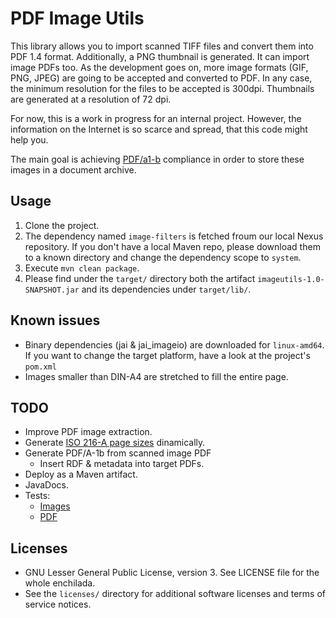# PDF Image Utils

This library allows you to import scanned TIFF files and convert them into PDF 1.4 format. Additionally, a PNG thumbnail
is generated. It can import image PDFs too. As the development goes on, more image formats (GIF, PNG, JPEG) are going to
 be accepted and converted to PDF. In any case, the minimum resolution for the files to be accepted is 300dpi. Thumbnails
are generated at a resolution of 72 dpi.

For now, this is a work in progress for an internal project. However, the information on the Internet is so scarce and
spread, that this code might help you.

The main goal is achieving [PDF/a1-b](http://www.pdfa.org/2011/08/improved-pdfa-1b/) compliance in order to store these
 images in a document archive.


## Usage

1. Clone the project.
1. The dependency named `image-filters` is fetched froum our local Nexus repository. If you don't have a local Maven
repo, please download them to a known directory and change the dependency scope to `system`.
1. Execute `mvn clean package`.
1. Please find under the `target/` directory both the artifact `imageutils-1.0-SNAPSHOT.jar` and its dependencies
 under `target/lib/`.

## Known issues

* Binary dependencies (jai & jai_imageio) are downloaded for `linux-amd64`. If you want to change the target platform,
 have a look at the project's `pom.xml`
* Images smaller than DIN-A4 are stretched to fill the entire page.

## TODO

* Improve PDF image extraction.
* Generate [ISO 216-A page sizes]() dinamically.
* Generate PDF/A-1b from scanned image PDF
  * Insert RDF & metadata into target PDFs.
* Deploy as a Maven artifact.
* JavaDocs.
* Tests:
  * [Images](http://en.wikipedia.org/wiki/Standard_test_image)
  * [PDF](https://duckduckgo.com/?q=testing+pdf+generation)

## Licenses

* GNU Lesser General Public License, version 3. See LICENSE file for the whole enchilada.
* See the `licenses/` directory for additional software licenses and terms of service notices.